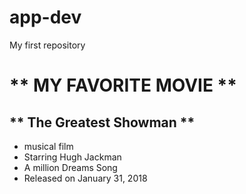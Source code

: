 # app-dev
My first repository
# ** MY FAVORITE MOVIE **
## ** The Greatest Showman **
- musical film
- Starring Hugh Jackman
- A million Dreams Song
- Released on January 31, 2018
